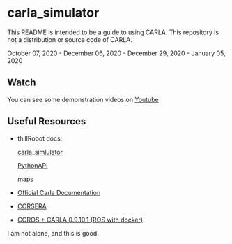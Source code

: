 # carla_simulator
This README is intended to be a guide to using CARLA. This repository is not a distribution or source code of CARLA.

October 07, 2020 - December 06, 2020 - December 29, 2020 - January 05, 2020

## Watch
You can see some demonstration videos on [Youtube](https://www.youtube.com/channel/UCH3bAvnmCLCRjyyorfUJXKg)

## Useful Resources

- thillRobot docs:

    [carla_simlulator](https://github.com/thillRobot/carla_simulator/docs/carla_simulator.md)

    [PythonAPI](https://github.com/thillRobot/carla_simulator/blob/master/docs/PythonAPI.md)

    [maps](https://github.com/thillRobot/carla_simulator/blob/master/docs/maps.md)

- [Official Carla Documentation](https://carla.readthedocs.io/en/latest/)

- [CORSERA](https://usermanual.wiki/Document/CARLASetupGuideUbuntu.271743992/help)

- [COROS + CARLA 0.9.10.1 (ROS with docker)](https://hub.docker.com/r/johannhaselberger/coros)

I am not alone, and this is good.

##
